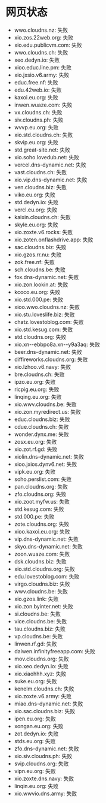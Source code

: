 # 网页状态
- wwo.cloudns.nz: 失败
- xio.zos.22web.org: 失败
- xio.edu.publicvm.com: 失败
- wwo.cloudns.ch: 失败
- xeo.dedyn.io: 失败
- xioo.educ.line.pm: 失败
- xio.jxsio.v6.army: 失败
- educ.free.nf: 失败
- edu.42web.io: 失败
- kaxoi.eu.org: 失败
- inwen.wuaze.com: 失败
- vx.cloudns.ch: 失败
- siv.cloudns.ph: 失败
- wvvp.eu.org: 失败
- xio.std.cloudns.ch: 失败
- skvip.eu.org: 失败
- std.great-site.net: 失败
- xio.soho.lovedub.net: 失败
- vercel.dns-dynamic.net: 失败
- vast.cloudns.ch: 失败
- xio.vip.dns-dynamic.net: 失败
- ven.cloudns.biz: 失败
- viko.eu.org: 失败
- std.dedyn.io: 失败
- vercl.eu.org: 失败
- kaixin.cloudns.ch: 失败
- skyle.eu.org: 失败
- xio.zoxte.v6.rocks: 失败
- xio.zoten.onflashdrive.app: 失败
- sac.cloudns.biz: 失败
- xio.gzos.rr.nu: 失败
- zok.free.nf: 失败
- sch.cloudns.be: 失败
- fox.dns-dynamic.net: 失败
- xio.zon.lookin.at: 失败
- kcoco.eu.org: 失败
- xio.std.000.pe: 失败
- xioo.wwo.cloudns.nz: 失败
- xio.stu.loveslife.biz: 失败
- chatz.lovestoblog.com: 失败
- xio.std.kesug.com: 失败
- std.cloudns.org: 失败
- xio.xn--ebbpo8a.xn--y9a3aq: 失败
- beer.dns-dynamic.net: 失败
- diffireworks.cloudns.org: 失败
- xio.lzhoo.v6.navy: 失败
- bre.cloudns.ch: 失败
- ipzo.eu.org: 失败
- ricpig.eu.org: 失败
- linqing.eu.org: 失败
- xio.wwv.cloudns.be: 失败
- xio.zon.myredirect.us: 失败
- educ.cloudns.biz: 失败
- cdue.cloudns.ch: 失败
- wonder.dynx.me: 失败
- zosx.eu.org: 失败
- xio.zot.rf.gd: 失败
- xiolin.dns-dynamic.net: 失败
- xioo.jxios.dynv6.net: 失败
- vipk.eu.org: 失败
- soho.perslist.com: 失败
- pan.cloudns.org: 失败
- zfo.cloudns.org: 失败
- xio.zoot.myfw.us: 失败
- std.kesug.com: 失败
- std.000.pe: 失败
- zote.cloudns.org: 失败
- xioo.kaxoi.eu.org: 失败
- vip.dns-dynamic.net: 失败
- skyo.dns-dynamic.net: 失败
- zoon.wuaze.com: 失败
- dsk.cloudns.biz: 失败
- xio.std.cloudns.org: 失败
- edu.lovestoblog.com: 失败
- virgo.cloudns.biz: 失败
- wwv.cloudns.be: 失败
- xio.gzos.link: 失败
- xio.zon.byinter.net: 失败
- si.cloudns.be: 失败
- vice.cloudns.be: 失败
- tau.cloudns.biz: 失败
- vp.cloudns.be: 失败
- linwen.rf.gd: 失败
- daiwen.infinityfreeapp.com: 失败
- mov.cloudns.org: 失败
- xio.xeo.dedyn.io: 失败
- xio.xiaohhh.xyz: 失败
- suke.eu.org: 失败
- kenelm.cloudns.ch: 失败
- xio.zoxte.v6.army: 失败
- miao.dns-dynamic.net: 失败
- xio.sac.cloudns.biz: 失败
- ipen.eu.org: 失败
- xongan.eu.org: 失败
- zot.dedyn.io: 失败
- stds.eu.org: 失败
- zfo.dns-dynamic.net: 失败
- xio.siv.cloudns.ph: 失败
- svip.cloudns.org: 失败
- vipn.eu.org: 失败
- xio.zoxte.dns.navy: 失败
- linqin.eu.org: 失败
- xio.wwvio.dns.army: 失败
